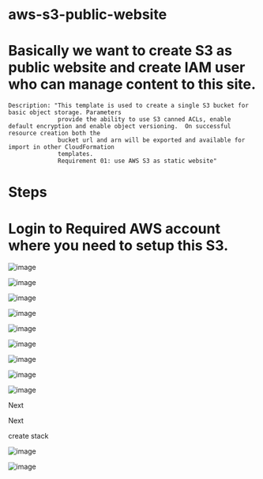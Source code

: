﻿# aws-s3-public-website
# Basically we want to create S3 as public website and create IAM user who can manage content to this site.

    Description: "This template is used to create a single S3 bucket for basic object storage. Parameters 
                  provide the ability to use S3 canned ACLs, enable default encryption and enable object versioning.  On successful resource creation both the 
                  bucket url and arn will be exported and available for import in other CloudFormation 
                  templates.
                  Requirement 01: use AWS S3 as static website"

# Steps
# Login to Required AWS account where you need to setup this S3.

![image](https://user-images.githubusercontent.com/44979343/161304826-247e63ce-77b1-4252-acfb-48d97f49cec8.png)

![image](https://user-images.githubusercontent.com/44979343/161305978-2b9b4821-0229-4ab3-85be-007bc353b7c7.png)

![image](https://user-images.githubusercontent.com/44979343/161306521-2808e31b-f8e1-408f-985c-c88f2d033d8d.png)

![image](https://user-images.githubusercontent.com/44979343/161306617-793bd402-0590-4eec-8430-f8a38e3e266d.png)

![image](https://user-images.githubusercontent.com/44979343/161306769-868bdbd5-0c0a-4d12-bdc1-784c9d164690.png)

![image](https://user-images.githubusercontent.com/44979343/161306847-c4ce9710-7d75-4877-be11-366114d631bf.png)

![image](https://user-images.githubusercontent.com/44979343/161306980-02f33bbc-6f9e-4c52-9faf-229f853697a0.png)

![image](https://user-images.githubusercontent.com/44979343/161308730-f086e083-081c-41f0-8678-896cf642106e.png)

![image](https://user-images.githubusercontent.com/44979343/161308216-941070ea-05d3-4000-a04e-a9de7ceb0af9.png)

Next

Next

create stack

![image](https://user-images.githubusercontent.com/44979343/161310286-7c175d58-f380-48eb-a461-36701854bd86.png)

![image](https://user-images.githubusercontent.com/44979343/161310926-7b97fa02-fdf6-468d-8d79-7f390dd23a5d.png)

